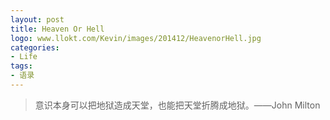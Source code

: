 ```yaml
---
layout: post
title: Heaven Or Hell
logo: www.llokt.com/Kevin/images/201412/HeavenorHell.jpg
categories: 
- Life
tags:
- 语录
---
```


> 意识本身可以把地狱造成天堂，也能把天堂折腾成地狱。——John Milton
